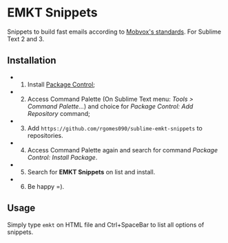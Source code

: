 EMKT Snippets
=====================

Snippets to build fast emails according to [Mobvox's standards](https://docs.google.com/a/mobvox.com.br/document/d/1qAihFr_3w9KexLNbXNcl9AGPvBy-rUFBT64Fn7DhzSY/).
For Sublime Text 2 and 3.

Installation
---------------------

- 1. Install [Package Control](https://sublime.wbond.net/installation);
- 2. Access Command Palette (On Sublime Text menu: *Tools > Command Palette...*) and choice for *Package Control: Add Repository* command;
- 3. Add `https://github.com/rgomes090/sublime-emkt-snippets` to repositories.
- 4. Access Command Palette again and search for command *Package Control: Install Package*.
- 5. Search for **EMKT Snippets** on list and install.
- 6. Be happy =).

Usage
----------------------

Simply type ```emkt``` on HTML file and Ctrl+SpaceBar to list all options of snippets.
